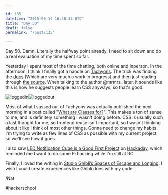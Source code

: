 ```yaml
---

id: 135
datetime: "2015-05-14 16:30:33 UTC"
title: "Day 50"
draft: false
permalink: "/post/135"

---
```


Day 50. Damn. Literally the halfway point already. I need to sit down and do a real evaluation of my time spent so far.

Yesterday I spent most of the time chatting, both online and inperson. In the afternoon, I think I finally got a handle on [Tachyons](https://tachyons.io/). The trick was finding the [docs](https://tachyons.io/docs/) \(Which are very much a work in progress\) and then just reading through [the source](https://github.com/mrmrs/tachyons/tree/master/src). When talking to the author @mrmrs\_ later, it sounds like this is how he suggests people learn CSS anyways, so that's good.

![loggedin](https://s3.amazonaws.com/f.cl.ly/items/1x3P1g14323N2i3W2j2Z/Screen%!S%28MISSING)![loggedout](https://s3.amazonaws.com/f.cl.ly/items/3r2H3B0J3S00140w3k2R/Screen%!S%28MISSING)

Most of what I sussed out of Tachyons was actually published the next morning in a post called "[What are Classes for?](http://xn--h4hg.ws/2015/05/14/what-are-classes-for/)". This makes a ton of sense to me, and is definitely something I wasn't doing before. CSS is usually such a last thought for me, so frontend reuse isn't important, so I wasn't thinking about it like I think of most other things. Gonna need to change my habits. I'm trying to write as few lines of CSS as possible with my current project, so we'll see how it goes.

I also saw [LED Notification Cube is a Good First Project](https://hackaday.com/2015/05/10/led-notification-cube-is-a-good-first-project/) on [Hackaday](https://hackaday.com/), which reminded me I want to do some Pi hacking while I'm still at RC.

Finally, I loved the writing in [Studio Ghibli’s Spaces of Escape and Longing](https://web.archive.org/web/20230924072754/http://killscreendaily.com/articles/studio-ghiblis-spaces-escape-and-longing/). I wish I could create experiences like Ghibli does with my code.

/Nat

#hackerschool

